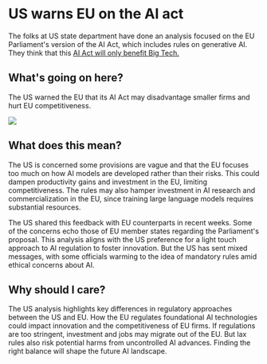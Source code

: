 # US warns EU on the AI act

The folks at US state department have done an analysis focused on the EU Parliament's version of the AI Act, which includes rules on generative AI. They think that this [AI Act will only benefit Big Tech.](https://www.bloomberg.com/news/articles/2023-10-06/us-warns-eu-s-landmark-ai-policy-will-only-benefit-big-tech?utm_source=bensbites\&utm_medium=referral\&utm_campaign=us-warns-eu-on-the-ai-act#xj4y7vzkg)

## What's going on here?

The US warned the EU that its AI Act may disadvantage smaller firms and hurt EU competitiveness.

![](https://media.beehiiv.com/cdn-cgi/image/fit=scale-down,format=auto,onerror=redirect,quality=80/uploads/asset/file/5fdbe7a9-8136-4ec5-a00e-79fb96d8e068/image.png)

## What does this mean?

The US is concerned some provisions are vague and that the EU focuses too much on how AI models are developed rather than their risks. This could dampen productivity gains and investment in the EU, limiting competitiveness. The rules may also hamper investment in AI research and commercialization in the EU, since training large language models requires substantial resources.

The US shared this feedback with EU counterparts in recent weeks. Some of the concerns echo those of EU member states regarding the Parliament's proposal. This analysis aligns with the US preference for a light touch approach to AI regulation to foster innovation. But the US has sent mixed messages, with some officials warming to the idea of mandatory rules amid ethical concerns about AI.

## Why should I care?

The US analysis highlights key differences in regulatory approaches between the US and EU. How the EU regulates foundational AI technologies could impact innovation and the competitiveness of EU firms. If regulations are too stringent, investment and jobs may migrate out of the EU. But lax rules also risk potential harms from uncontrolled AI advances. Finding the right balance will shape the future AI landscape.

